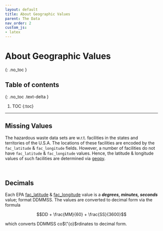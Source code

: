 ```yaml
---
layout: default
title: About Geographic Values
parent: The Data
nav_order: 2
custom_js:
- latex
---
```


# About Geographic Values
{: .no_toc }

## Table of contents
{: .no_toc .text-delta }

1. TOC
{:toc}

---

## Missing Values

The hazardous waste data sets are w.r.t. facilities in the states and territories of the U.S.A.  The locations of these facilities are encoded by the `fac_latitude` & `fac_longitude` fields.  However, a number of facilities do not have `fac_latitude` & `fac_longitude` values.  Hence, the latitude & longitude values of such facilities are determined via [geopy](https://geopy.readthedocs.io/en/stable/#module-geopy.geocoders).  

<br>

## Decimals

Each EPA [fac_latitude](https://enviro.epa.gov/enviro/EF_METADATA_HTML.tri_page?p_column_name=FAC_LATITUDE) & [fac_longitude](https://enviro.epa.gov/enviro/EF_METADATA_HTML.tri_page?p_column_name=FAC_LONGITUDE) value is a ***degrees, minutes, seconds*** value; format DDMMSS.  The values are converted to decimal form via the formula

$$DD + \frac{MM}{60} + \frac{SS}{3600}$$

which converts DDMMSS co$\"{o}$rdinates to decimal form.
